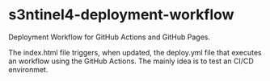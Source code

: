 # s3ntinel4-deployment-workflow
Deployment Workflow for GitHub Actions and GitHub Pages.

The index.html file triggers, when updated, the deploy.yml file that executes an workflow using the GitHub Actions. The mainly idea is to test an CI/CD environmet.
